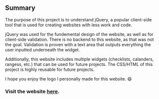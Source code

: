 ## Summary
The purpose of this project is to understand jQuery, a popular client-side tool that is used for creating websites with less work and code.

jQuery was used for the fundemental design of the website, as well as for client-side validation. There is no backend to this website, as that was not the goal. Validation is proven with a text area that outputs everything the user inputted underneath the widget.

Additionally, this website includes multiple widgets (checklists, calanders, rangess, etc.) that can be used for future projects. The CSS/HTML of this project is highly reusable for future projects.

I hope you enjoy the logo I personally made for this website. :smile:

### Visit the website [here](https://cs.iupui.edu/~gtnguyen/n341//prototype/index.html).
